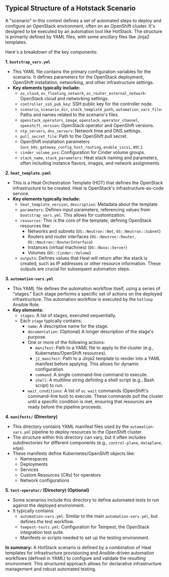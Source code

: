 <!-- An AI Assistent was used to write this document -->
## Typical Structure of a Hotstack Scenario

A "scenario" in this context defines a set of automated steps to deploy and configure an OpenStack environment, often on an OpenShift cluster.  It's designed to be executed by an automation tool like HotStack. The structure is primarily defined by YAML files, with some ancillary files like Jinja2 templates.

Here's a breakdown of the key components:

**1. `bootstrap_vars.yml`**

* This YAML file contains the primary configuration variables for the scenario. It defines parameters for the OpenStack deployment, OpenShift installation, networking, and other infrastructure settings.
* **Key elements typically include:**
    * `os_cloud`, `os_floating_network`, `os_router_external_network`:  OpenStack cloud and networking settings.
    * `controller_ssh_pub_key`:  SSH public key for the controller node.
    * `scenario`, `scenario_dir`, `stack_template_path`, `automation_vars_file`: Paths and names related to the scenario's files.
    * `openstack_operators_image`, `openstack_operator_channel`, `openshift_version`:  OpenStack operator and OpenShift versions.
    * `ntp_servers`, `dns_servers`:  Network time and DNS settings.
    * `pull_secret_file`:  Path to the OpenShift pull secret.
    * OpenShift installation parameters (`ovn_k8s_gateway_config_host_routing`, `enable_iscsi`, etc.).
    * `cinder_volume_pvs`:  Configuration for Cinder volume groups.
    * `stack_name`, `stack_parameters`:  Heat stack naming and parameters, often including instance flavors, images, and network assignments.

**2. `heat_template.yaml`**

* This is a Heat Orchestration Template (HOT) that defines the OpenStack infrastructure to be created.  Heat is OpenStack's infrastructure-as-code service.
* **Key elements typically include:**
    * `heat_template_version`, `description`:  Metadata about the template.
    * `parameters`:  Defines input parameters, referencing values from `bootstrap_vars.yml`.  This allows for customization.
    * `resources`:  This is the core of the template, defining OpenStack resources like:
        * Networks and subnets (`OS::Neutron::Net`, `OS::Neutron::Subnet`)
        * Routers and router interfaces (`OS::Neutron::Router`, `OS::Neutron::RouterInterface`)
        * Instances (virtual machines) (`OS::Nova::Server`)
        * Volumes (`OS::Cinder::Volume`)
    * `outputs`:  Defines values that Heat will return after the stack is created, such as IP addresses or other resource information.  These outputs are crucial for subsequent automation steps.

**3. `automation-vars.yml`**

* This YAML file defines the automation workflow itself, using a series of "stages." Each stage performs a specific set of actions on the deployed infrastructure. The automation workflow is executed by the `hotloop` Ansible Role.
* **Key elements:**
    * `stages`:  A list of stages, executed sequentially.
    * Each `stage` typically contains:
        * `name`:  A descriptive name for the stage.
        * `documentation`: (Optional) A longer description of the stage's purpose.
        * One or more of the following actions:
            * `manifest`:  Path to a YAML file to apply to the cluster (e.g., Kubernetes/OpenShift resources).
            * `j2_manifest`:  Path to a Jinja2 template to render into a YAML manifest before applying.  This allows for dynamic configuration.
            * `command`:  A single command-line command to execute.
            * `shell`:  A multiline string definiing a shell script (e.g., Bash script) to run.
        * `wait_conditions`:  A list of `oc wait` commands (OpenShift's command-line tool) to execute.  These commands poll the cluster until a specific condition is met, ensuring that resources are ready before the pipeline proceeds.

**4.  `manifests/` (Directory)**

* This directory contains YAML manifest files used by the `automation-vars.yml` pipeline to deploy resources to the OpenShift cluster.
* The structure within this directory can vary, but it often includes subdirectories for different components (e.g., `control-plane`, `dataplane`, `edpm`).
* These manifests define Kubernetes/OpenShift objects like:
    * Namespaces
    * Deployments
    * Services
    * Custom Resources (CRs) for operators
    * Network configurations

**5. `test-operator/` (Directory) (Optional)**

* Some scenarios include this directory to define automated tests to run against the deployed environment.
* It typically contains:
    * `automation-vars.yml`:  Similar to the main `automation-vars.yml`, but defines the test workflow.
    * `tempest-tests.yml`:  Configuration for Tempest, the OpenStack integration test suite.
    * Manifests or scripts needed to set up the testing environment.

**In summary:** A HotStack scenario is defined by a combination of Heat templates for infrastructure provisioning and Ansible-driven automation workflows (defined in YAML) to configure and validate the resulting environment. This structured approach allows for declarative infrastructure management and robust automated testing.
